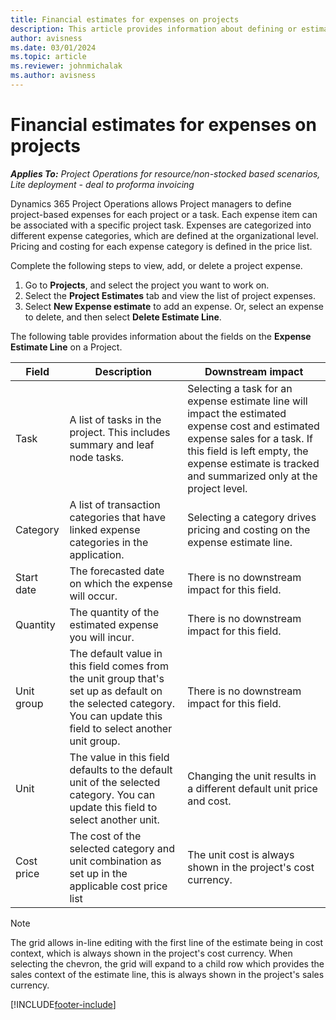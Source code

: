 ```yaml
---
title: Financial estimates for expenses on projects
description: This article provides information about defining or estimating project-based expenses.
author: avisness
ms.date: 03/01/2024
ms.topic: article
ms.reviewer: johnmichalak
ms.author: avisness
---
```


# Financial estimates for expenses on projects
_**Applies To:** Project Operations for resource/non-stocked based scenarios, Lite deployment - deal to proforma invoicing_

Dynamics 365 Project Operations allows Project managers to define project-based expenses for each project or a task. Each expense item can be associated with a specific project task. Expenses are categorized into different expense categories, which are defined at the organizational level. Pricing and costing for each expense category is defined in the price list. 

Complete the following steps to view, add, or delete a project expense.

1. Go to **Projects**, and select the project you want to work on.
2. Select the **Project Estimates** tab and view the list of project expenses.
3. Select **New Expense estimate** to add an expense. Or, select an expense to delete, and then select **Delete Estimate Line**.

The following table provides information about the fields on the **Expense Estimate Line** on a Project. 

| **Field** | **Description** | **Downstream impact** |
| --- | --- | --- |
| Task | A list of tasks in the project. This includes summary and leaf node tasks. | Selecting a task for an expense estimate line will impact the estimated expense cost and estimated expense sales for a task. If this field is left empty, the expense estimate is tracked and summarized only at the project level. |
| Category | A list of transaction categories that have linked expense categories in the application. | Selecting a category drives pricing and costing on the expense estimate line. |
| Start date | The forecasted date on which the expense will occur. | There is no downstream impact for this field. |
| Quantity | The quantity of the estimated expense you will incur. | There is no downstream impact for this field. |
| Unit group | The default value in this field comes from the unit group that's set up as default on the selected category. You can update this field to select another unit group. | There is no downstream impact for this field. |
| Unit | The value in this field defaults to the default unit of the selected category. You can update this field to select another unit. | Changing the unit results in a different default unit price and cost. |
| Cost price | The cost of the selected category and unit combination as set up in the applicable cost price list | The unit cost is always shown in the project's cost currency. |

> [!NOTE]
> The grid allows in-line editing with the first line of the estimate being in cost context, which is always shown in the project's cost currency. When selecting the chevron, the grid will expand to a child row which provides the sales context of the estimate line, this is always shown in the project's sales currency.    

[!INCLUDE[footer-include](../includes/footer-banner.md)]
